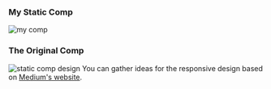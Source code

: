 ### My Static Comp
![my comp](https://github.com/chunktooth/os-react-static-comp/blob/master/os-react-static-comp.png)

### The Original Comp
![static comp design](https://i.imgur.com/8eQr70q.png)
You can gather ideas for the responsive design based on [Medium's website](https://web.archive.org/web/20170911122145/https://medium.com/).

